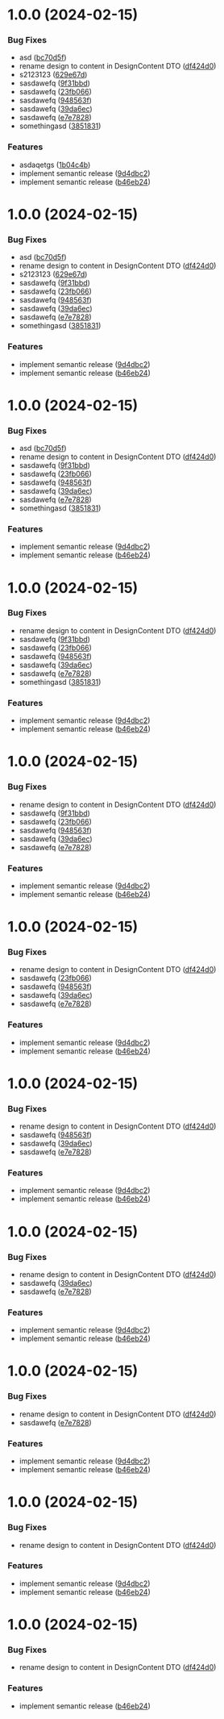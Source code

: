 # 1.0.0 (2024-02-15)


### Bug Fixes

* asd ([bc70d5f](https://github.com/moovit-sp-gmbh/hcloud-sdk-js/commit/bc70d5f4a85f58870e326691d55271146030dd39))
* rename design to content in DesignContent DTO ([df424d0](https://github.com/moovit-sp-gmbh/hcloud-sdk-js/commit/df424d01f327d7d7aef941684c63013d96c92901))
* s2123123 ([629e67d](https://github.com/moovit-sp-gmbh/hcloud-sdk-js/commit/629e67dd354789e1a61e23a1514efbe2c7474ce9))
* sasdawefq ([9f31bbd](https://github.com/moovit-sp-gmbh/hcloud-sdk-js/commit/9f31bbd0250b9d6e3b12170cab00ca0fdf314af2))
* sasdawefq ([23fb066](https://github.com/moovit-sp-gmbh/hcloud-sdk-js/commit/23fb066b5e4b94dca29c69d000bbfd54661cf642))
* sasdawefq ([948563f](https://github.com/moovit-sp-gmbh/hcloud-sdk-js/commit/948563fae55598330c46a55ae274cc4afb75f959))
* sasdawefq ([39da6ec](https://github.com/moovit-sp-gmbh/hcloud-sdk-js/commit/39da6eceb4b9a5d332d6a45d0b86207c61e2459d))
* sasdawefq ([e7e7828](https://github.com/moovit-sp-gmbh/hcloud-sdk-js/commit/e7e7828b46f387f0bff4261ce22d6c2744c3f26e))
* somethingasd ([3851831](https://github.com/moovit-sp-gmbh/hcloud-sdk-js/commit/38518319c267f463c63df69728ec4fa412920db7))


### Features

* asdaqetgs ([1b04c4b](https://github.com/moovit-sp-gmbh/hcloud-sdk-js/commit/1b04c4b26574178e657d6ae892e52b9f1291a53c))
* implement semantic release ([9d4dbc2](https://github.com/moovit-sp-gmbh/hcloud-sdk-js/commit/9d4dbc2b19ad0afda59240e24e77581df886c769))
* implement semantic release ([b46eb24](https://github.com/moovit-sp-gmbh/hcloud-sdk-js/commit/b46eb24828ede2b27813188b433cb72aa0deb40c))

# 1.0.0 (2024-02-15)


### Bug Fixes

* asd ([bc70d5f](https://github.com/moovit-sp-gmbh/hcloud-sdk-js/commit/bc70d5f4a85f58870e326691d55271146030dd39))
* rename design to content in DesignContent DTO ([df424d0](https://github.com/moovit-sp-gmbh/hcloud-sdk-js/commit/df424d01f327d7d7aef941684c63013d96c92901))
* s2123123 ([629e67d](https://github.com/moovit-sp-gmbh/hcloud-sdk-js/commit/629e67dd354789e1a61e23a1514efbe2c7474ce9))
* sasdawefq ([9f31bbd](https://github.com/moovit-sp-gmbh/hcloud-sdk-js/commit/9f31bbd0250b9d6e3b12170cab00ca0fdf314af2))
* sasdawefq ([23fb066](https://github.com/moovit-sp-gmbh/hcloud-sdk-js/commit/23fb066b5e4b94dca29c69d000bbfd54661cf642))
* sasdawefq ([948563f](https://github.com/moovit-sp-gmbh/hcloud-sdk-js/commit/948563fae55598330c46a55ae274cc4afb75f959))
* sasdawefq ([39da6ec](https://github.com/moovit-sp-gmbh/hcloud-sdk-js/commit/39da6eceb4b9a5d332d6a45d0b86207c61e2459d))
* sasdawefq ([e7e7828](https://github.com/moovit-sp-gmbh/hcloud-sdk-js/commit/e7e7828b46f387f0bff4261ce22d6c2744c3f26e))
* somethingasd ([3851831](https://github.com/moovit-sp-gmbh/hcloud-sdk-js/commit/38518319c267f463c63df69728ec4fa412920db7))


### Features

* implement semantic release ([9d4dbc2](https://github.com/moovit-sp-gmbh/hcloud-sdk-js/commit/9d4dbc2b19ad0afda59240e24e77581df886c769))
* implement semantic release ([b46eb24](https://github.com/moovit-sp-gmbh/hcloud-sdk-js/commit/b46eb24828ede2b27813188b433cb72aa0deb40c))

# 1.0.0 (2024-02-15)


### Bug Fixes

* asd ([bc70d5f](https://github.com/moovit-sp-gmbh/hcloud-sdk-js/commit/bc70d5f4a85f58870e326691d55271146030dd39))
* rename design to content in DesignContent DTO ([df424d0](https://github.com/moovit-sp-gmbh/hcloud-sdk-js/commit/df424d01f327d7d7aef941684c63013d96c92901))
* sasdawefq ([9f31bbd](https://github.com/moovit-sp-gmbh/hcloud-sdk-js/commit/9f31bbd0250b9d6e3b12170cab00ca0fdf314af2))
* sasdawefq ([23fb066](https://github.com/moovit-sp-gmbh/hcloud-sdk-js/commit/23fb066b5e4b94dca29c69d000bbfd54661cf642))
* sasdawefq ([948563f](https://github.com/moovit-sp-gmbh/hcloud-sdk-js/commit/948563fae55598330c46a55ae274cc4afb75f959))
* sasdawefq ([39da6ec](https://github.com/moovit-sp-gmbh/hcloud-sdk-js/commit/39da6eceb4b9a5d332d6a45d0b86207c61e2459d))
* sasdawefq ([e7e7828](https://github.com/moovit-sp-gmbh/hcloud-sdk-js/commit/e7e7828b46f387f0bff4261ce22d6c2744c3f26e))
* somethingasd ([3851831](https://github.com/moovit-sp-gmbh/hcloud-sdk-js/commit/38518319c267f463c63df69728ec4fa412920db7))


### Features

* implement semantic release ([9d4dbc2](https://github.com/moovit-sp-gmbh/hcloud-sdk-js/commit/9d4dbc2b19ad0afda59240e24e77581df886c769))
* implement semantic release ([b46eb24](https://github.com/moovit-sp-gmbh/hcloud-sdk-js/commit/b46eb24828ede2b27813188b433cb72aa0deb40c))

# 1.0.0 (2024-02-15)


### Bug Fixes

* rename design to content in DesignContent DTO ([df424d0](https://github.com/moovit-sp-gmbh/hcloud-sdk-js/commit/df424d01f327d7d7aef941684c63013d96c92901))
* sasdawefq ([9f31bbd](https://github.com/moovit-sp-gmbh/hcloud-sdk-js/commit/9f31bbd0250b9d6e3b12170cab00ca0fdf314af2))
* sasdawefq ([23fb066](https://github.com/moovit-sp-gmbh/hcloud-sdk-js/commit/23fb066b5e4b94dca29c69d000bbfd54661cf642))
* sasdawefq ([948563f](https://github.com/moovit-sp-gmbh/hcloud-sdk-js/commit/948563fae55598330c46a55ae274cc4afb75f959))
* sasdawefq ([39da6ec](https://github.com/moovit-sp-gmbh/hcloud-sdk-js/commit/39da6eceb4b9a5d332d6a45d0b86207c61e2459d))
* sasdawefq ([e7e7828](https://github.com/moovit-sp-gmbh/hcloud-sdk-js/commit/e7e7828b46f387f0bff4261ce22d6c2744c3f26e))
* somethingasd ([3851831](https://github.com/moovit-sp-gmbh/hcloud-sdk-js/commit/38518319c267f463c63df69728ec4fa412920db7))


### Features

* implement semantic release ([9d4dbc2](https://github.com/moovit-sp-gmbh/hcloud-sdk-js/commit/9d4dbc2b19ad0afda59240e24e77581df886c769))
* implement semantic release ([b46eb24](https://github.com/moovit-sp-gmbh/hcloud-sdk-js/commit/b46eb24828ede2b27813188b433cb72aa0deb40c))

# 1.0.0 (2024-02-15)


### Bug Fixes

* rename design to content in DesignContent DTO ([df424d0](https://github.com/moovit-sp-gmbh/hcloud-sdk-js/commit/df424d01f327d7d7aef941684c63013d96c92901))
* sasdawefq ([9f31bbd](https://github.com/moovit-sp-gmbh/hcloud-sdk-js/commit/9f31bbd0250b9d6e3b12170cab00ca0fdf314af2))
* sasdawefq ([23fb066](https://github.com/moovit-sp-gmbh/hcloud-sdk-js/commit/23fb066b5e4b94dca29c69d000bbfd54661cf642))
* sasdawefq ([948563f](https://github.com/moovit-sp-gmbh/hcloud-sdk-js/commit/948563fae55598330c46a55ae274cc4afb75f959))
* sasdawefq ([39da6ec](https://github.com/moovit-sp-gmbh/hcloud-sdk-js/commit/39da6eceb4b9a5d332d6a45d0b86207c61e2459d))
* sasdawefq ([e7e7828](https://github.com/moovit-sp-gmbh/hcloud-sdk-js/commit/e7e7828b46f387f0bff4261ce22d6c2744c3f26e))


### Features

* implement semantic release ([9d4dbc2](https://github.com/moovit-sp-gmbh/hcloud-sdk-js/commit/9d4dbc2b19ad0afda59240e24e77581df886c769))
* implement semantic release ([b46eb24](https://github.com/moovit-sp-gmbh/hcloud-sdk-js/commit/b46eb24828ede2b27813188b433cb72aa0deb40c))

# 1.0.0 (2024-02-15)


### Bug Fixes

* rename design to content in DesignContent DTO ([df424d0](https://github.com/moovit-sp-gmbh/hcloud-sdk-js/commit/df424d01f327d7d7aef941684c63013d96c92901))
* sasdawefq ([23fb066](https://github.com/moovit-sp-gmbh/hcloud-sdk-js/commit/23fb066b5e4b94dca29c69d000bbfd54661cf642))
* sasdawefq ([948563f](https://github.com/moovit-sp-gmbh/hcloud-sdk-js/commit/948563fae55598330c46a55ae274cc4afb75f959))
* sasdawefq ([39da6ec](https://github.com/moovit-sp-gmbh/hcloud-sdk-js/commit/39da6eceb4b9a5d332d6a45d0b86207c61e2459d))
* sasdawefq ([e7e7828](https://github.com/moovit-sp-gmbh/hcloud-sdk-js/commit/e7e7828b46f387f0bff4261ce22d6c2744c3f26e))


### Features

* implement semantic release ([9d4dbc2](https://github.com/moovit-sp-gmbh/hcloud-sdk-js/commit/9d4dbc2b19ad0afda59240e24e77581df886c769))
* implement semantic release ([b46eb24](https://github.com/moovit-sp-gmbh/hcloud-sdk-js/commit/b46eb24828ede2b27813188b433cb72aa0deb40c))

# 1.0.0 (2024-02-15)


### Bug Fixes

* rename design to content in DesignContent DTO ([df424d0](https://github.com/moovit-sp-gmbh/hcloud-sdk-js/commit/df424d01f327d7d7aef941684c63013d96c92901))
* sasdawefq ([948563f](https://github.com/moovit-sp-gmbh/hcloud-sdk-js/commit/948563fae55598330c46a55ae274cc4afb75f959))
* sasdawefq ([39da6ec](https://github.com/moovit-sp-gmbh/hcloud-sdk-js/commit/39da6eceb4b9a5d332d6a45d0b86207c61e2459d))
* sasdawefq ([e7e7828](https://github.com/moovit-sp-gmbh/hcloud-sdk-js/commit/e7e7828b46f387f0bff4261ce22d6c2744c3f26e))


### Features

* implement semantic release ([9d4dbc2](https://github.com/moovit-sp-gmbh/hcloud-sdk-js/commit/9d4dbc2b19ad0afda59240e24e77581df886c769))
* implement semantic release ([b46eb24](https://github.com/moovit-sp-gmbh/hcloud-sdk-js/commit/b46eb24828ede2b27813188b433cb72aa0deb40c))

# 1.0.0 (2024-02-15)


### Bug Fixes

* rename design to content in DesignContent DTO ([df424d0](https://github.com/moovit-sp-gmbh/hcloud-sdk-js/commit/df424d01f327d7d7aef941684c63013d96c92901))
* sasdawefq ([39da6ec](https://github.com/moovit-sp-gmbh/hcloud-sdk-js/commit/39da6eceb4b9a5d332d6a45d0b86207c61e2459d))
* sasdawefq ([e7e7828](https://github.com/moovit-sp-gmbh/hcloud-sdk-js/commit/e7e7828b46f387f0bff4261ce22d6c2744c3f26e))


### Features

* implement semantic release ([9d4dbc2](https://github.com/moovit-sp-gmbh/hcloud-sdk-js/commit/9d4dbc2b19ad0afda59240e24e77581df886c769))
* implement semantic release ([b46eb24](https://github.com/moovit-sp-gmbh/hcloud-sdk-js/commit/b46eb24828ede2b27813188b433cb72aa0deb40c))

# 1.0.0 (2024-02-15)


### Bug Fixes

* rename design to content in DesignContent DTO ([df424d0](https://github.com/moovit-sp-gmbh/hcloud-sdk-js/commit/df424d01f327d7d7aef941684c63013d96c92901))
* sasdawefq ([e7e7828](https://github.com/moovit-sp-gmbh/hcloud-sdk-js/commit/e7e7828b46f387f0bff4261ce22d6c2744c3f26e))


### Features

* implement semantic release ([9d4dbc2](https://github.com/moovit-sp-gmbh/hcloud-sdk-js/commit/9d4dbc2b19ad0afda59240e24e77581df886c769))
* implement semantic release ([b46eb24](https://github.com/moovit-sp-gmbh/hcloud-sdk-js/commit/b46eb24828ede2b27813188b433cb72aa0deb40c))

# 1.0.0 (2024-02-15)


### Bug Fixes

* rename design to content in DesignContent DTO ([df424d0](https://github.com/moovit-sp-gmbh/hcloud-sdk-js/commit/df424d01f327d7d7aef941684c63013d96c92901))


### Features

* implement semantic release ([9d4dbc2](https://github.com/moovit-sp-gmbh/hcloud-sdk-js/commit/9d4dbc2b19ad0afda59240e24e77581df886c769))
* implement semantic release ([b46eb24](https://github.com/moovit-sp-gmbh/hcloud-sdk-js/commit/b46eb24828ede2b27813188b433cb72aa0deb40c))

# 1.0.0 (2024-02-15)


### Bug Fixes

* rename design to content in DesignContent DTO ([df424d0](https://github.com/moovit-sp-gmbh/hcloud-sdk-js/commit/df424d01f327d7d7aef941684c63013d96c92901))


### Features

* implement semantic release ([b46eb24](https://github.com/moovit-sp-gmbh/hcloud-sdk-js/commit/b46eb24828ede2b27813188b433cb72aa0deb40c))
